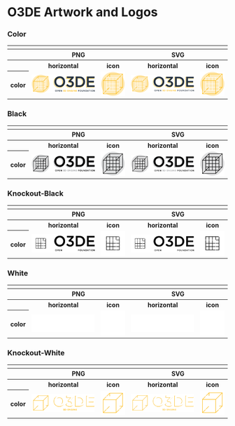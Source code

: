 # O3DE Artwork and Logos


### Color


<table>
    <tr>
    	<th colspan="5"></th>
    </tr>
    <tr>
        <th></th>
        <th colspan="2">PNG</th>
        <th colspan="2">SVG</th>
    </tr>
    <tr>
        <th></th>
        <th>horizontal</th>
        <th>icon</th>
        <th>horizontal</th>
        <th>icon</th>
    </tr>
    <tr>
        <th>color</th>
        <td><img src="03DE/Color/O3DE-Logo-Color.png" width="200"></td>
        <td><img src="03DE/Color/O3DE-Icon-Color.png" width="75"></td>
        <td><img src="03DE/Color/O3DE-Logo-Color.svg" width="200"></td>
        <td><img src="03DE/Color/O3DE-Icon-Color.svg" width="75"></td>
    </tr>
</table>

### Black

<table>
    <tr>
    	<th colspan="5"></th>
    </tr>
    <tr>
        <th></th>
        <th colspan="2">PNG</th>
        <th colspan="2">SVG</th>
    </tr>
    <tr>
        <th></th>
        <th>horizontal</th>
        <th>icon</th>
        <th>horizontal</th>
        <th>icon</th>
    </tr>
    <tr>
        <th>color</th>
        <td><img src="03DE/Black/O3DE-Logo-Black.png" width="200"></td>
        <td><img src="03DE/Black/O3DE-Icon-Black.png" width="75"></td>
        <td><img src="03DE/Black/O3DE-Logo-Black.svg" width="200"></td>
        <td><img src="03DE/Black/O3DE-Icon-Black.svg" width="75"></td>
    </tr>
</table>

### Knockout-Black

<table>
    <tr>
    	<th colspan="5"></th>
    </tr>
    <tr>
        <th></th>
        <th colspan="2">PNG</th>
        <th colspan="2">SVG</th>
    </tr>
    <tr>
        <th></th>
        <th>horizontal</th>
        <th>icon</th>
        <th>horizontal</th>
        <th>icon</th>
    </tr>
    <tr>
        <th>color</th>
        <td><img src="03DE/Knockout-Black/O3DE-Logo-Knockout-Black.png" width="200"></td>
        <td><img src="03DE/Knockout-Black/O3DE-Icon-Knockout-Black.png" width="75"></td>
        <td><img src="03DE/Knockout-Black/O3DE-Logo-Knockout-Black.svg" width="200"></td>
        <td><img src="03DE/Knockout-Black/O3DE-Icon-Knockout-Black.svg" width="75"></td>
    </tr>
</table>


### White

<table>
    <tr>
    	<th colspan="5"></th>
    </tr>
    <tr>
        <th></th>
        <th colspan="2">PNG</th>
        <th colspan="2">SVG</th>
    </tr>
    <tr>
        <th></th>
        <th>horizontal</th>
        <th>icon</th>
        <th>horizontal</th>
        <th>icon</th>
    </tr>
    <tr>
        <th>color</th>
        <td><img src="03DE/White/O3DE-Logo-White.png" width="200"></td>
        <td><img src="03DE/White/O3DE-Icon-White.png" width="75"></td>
        <td><img src="03DE/White/O3DE-Logo-White.svg" width="200"></td>
        <td><img src="03DE/White/O3DE-Icon-White.svg" width="75"></td>
    </tr>
</table>


### Knockout-White

<table>
    <tr>
    	<th colspan="5"></th>
    </tr>
    <tr>
        <th></th>
        <th colspan="2">PNG</th>
        <th colspan="2">SVG</th>
    </tr>
    <tr>
        <th></th>
        <th>horizontal</th>
        <th>icon</th>
        <th>horizontal</th>
        <th>icon</th>
    </tr>
    <tr>
        <th>color</th>
        <td><img src="03DE/Knockout-White/O3DE-Logo-Knockout-White.png" width="200"></td>
        <td><img src="03DE/Knockout-White/O3DE-Icon-Knockout-White.png" width="75"></td>
        <td><img src="03DE/Knockout-White/O3DE-Logo-Knockout-White.svg" width="200"></td>
        <td><img src="03DE/Knockout-White/O3DE-Icon-Knockout-White.svg" width="75"></td>
    </tr>
</table>
